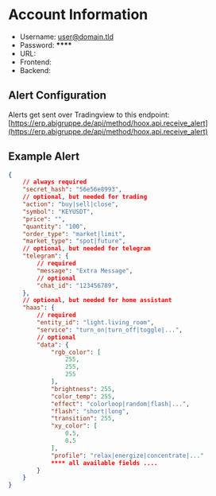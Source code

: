 # Account Information

- Username: user@domain.tld
- Password: **\*\*\*\***
- URL:
- Frontend:
- Backend:

## Alert Configuration

Alerts get sent over Tradingview to this endpoint: [https://erp.abigruppe.de/api/method/hoox.api.receive_alert](https://erp.abigruppe.de/api/method/hoox.api.receive_alert)

## Example Alert

```json
{
    // always required
    "secret_hash": "56e56e8993",
    // optional, but needed for trading
    "action": "buy|sell|close",
    "symbol": "KEYUSDT",
    "price": "",
    "quantity": "100",
    "order_type": "market|limit",
    "market_type": "spot|future",
    // optional, but needed for telegram
    "telegram": {
        // required
        "message": "Extra Message",
        // optional
        "chat_id": "123456789",
    },
    // optional, but needed for home assistant
    "haas": {
        // required
        "entity_id": "light.living_room",
        "service": "turn_on|turn_off|toggle|...",
        // optional
        "data": {
            "rgb_color": [
                255,
                255,
                255
            ],
            "brightness": 255,
            "color_temp": 255,
            "effect": "colorloop|random|flash|...",
            "flash": "short|long",
            "transition": 255,
            "xy_color": [
                0.5,
                0.5
            ],
            "profile": "relax|energize|concentrate|..."
            **** all available fields ....
        }
    }
}
```
